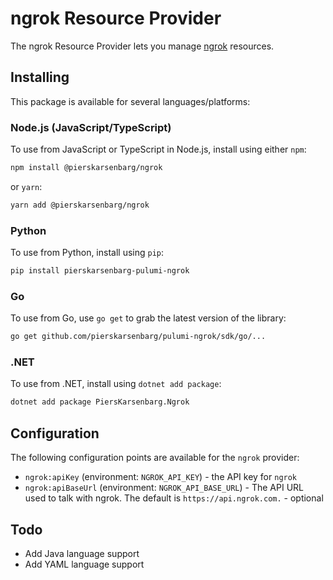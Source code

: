 # ngrok Resource Provider

The ngrok Resource Provider lets you manage [ngrok](http://ngrok.com) resources.

## Installing

This package is available for several languages/platforms:

### Node.js (JavaScript/TypeScript)

To use from JavaScript or TypeScript in Node.js, install using either `npm`:

```bash
npm install @pierskarsenbarg/ngrok
```

or `yarn`:

```bash
yarn add @pierskarsenbarg/ngrok
```

### Python

To use from Python, install using `pip`:

```bash
pip install pierskarsenbarg-pulumi-ngrok
```

### Go

To use from Go, use `go get` to grab the latest version of the library:

```bash
go get github.com/pierskarsenbarg/pulumi-ngrok/sdk/go/...
```

### .NET

To use from .NET, install using `dotnet add package`:

```bash
dotnet add package PiersKarsenbarg.Ngrok
```

## Configuration

The following configuration points are available for the `ngrok` provider:

- `ngrok:apiKey` (environment: `NGROK_API_KEY`) - the API key for `ngrok`
- `ngrok:apiBaseUrl` (environment: `NGROK_API_BASE_URL`) - The API URL used to talk with ngrok. The default is `https://api.ngrok.com.` - optional

## Todo

* Add Java language support
* Add YAML language support
